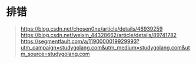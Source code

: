 # 排错
> https://blog.csdn.net/chosen0ne/article/details/46939259
> https://blog.csdn.net/weixin_44328662/article/details/89741782
> https://segmentfault.com/a/1190000019929993?utm_campaign=studygolang.com&utm_medium=studygolang.com&utm_source=studygolang.com
> 
